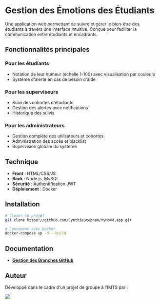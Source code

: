# Gestion des Émotions des Étudiants

Une application web permettant de suivre et gérer le bien-être des étudiants à travers une interface intuitive. Conçue pour faciliter la communication entre étudiants et encadrants.

## Fonctionnalités principales

### Pour les étudiants
- Notation de leur humeur (échelle 1-100) avec visualisation par couleurs
- Système d'alerte en cas de besoin d'aide

### Pour les superviseurs
- Suivi des cohortes d'étudiants
- Gestion des alertes avec notifications
- Historique des suivis

### Pour les administrateurs
- Gestion complète des utilisateurs et cohortes
- Administration des accès et blacklist
- Supervision globale du système

## Technique

- **Front** : HTML/CSS/JS
- **Back** : Node.js, MySQL
- **Sécurité** : Authentification JWT
- **Déploiement** : Docker

## Installation

```bash
# Cloner le projet
git clone https://github.com/CynthiaStephan/MyMood.app.git

# Lancement avec Docker
docker-compose up -d --build
```

## Documentation 

* **[Gestion des Branches GitHub](./doc/Guidelines.md)**

## Auteur

Développé dans le cadre d'un projet de groupe à l'IMTS par : 

<a href="https://github.com/CynthiaStephan/MyMood.app/graphs/contributors">
  <img src="https://contrib.rocks/image?repo=CynthiaStephan/MyMood.app" />
</a>